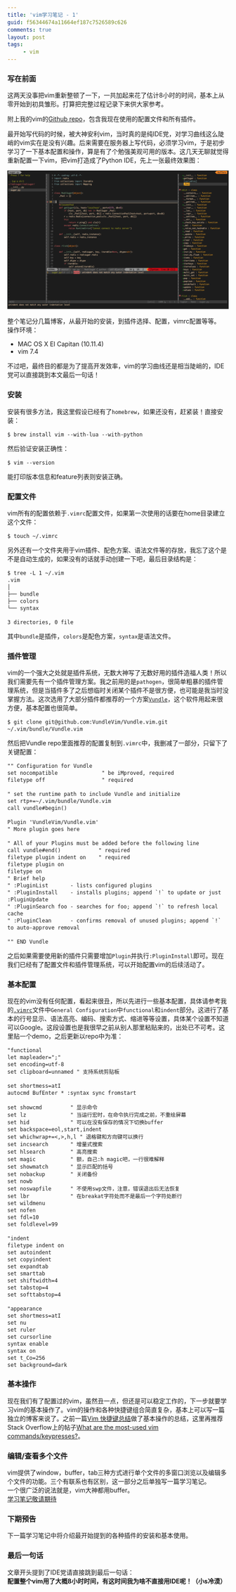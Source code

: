 ```yaml
---
title: 'vim学习笔记 - 1'
guid: f56344674a11664ef187c7526589c626
comments: true
layout: post
tags:
     - vim
---
```


### 写在前面
这两天没事把vim重新整顿了一下，一共加起来花了估计8小时的时间，基本上从零开始到初具雏形。打算把完整过程记录下来供大家参考。  

附上我的vim的[Github repo](https://github.com/pengmeng/crazy-vim)，包含我现在使用的配置文件和所有插件。

最开始写代码的时候，被大神安利vim，当时真的是纯IDE党，对学习曲线这么陡峭的vim实在是没有兴趣。后来需要在服务器上写代码，必须学习vim，于是初步学习了一下基本配置和操作，算是有了个勉强美观可用的版本。这几天无聊就觉得重新配置一下vim，把vim打造成了Python IDE，先上一张最终效果图：  

![](/media/files/2016/04/vim-preview.png)  

整个笔记分几篇博客，从最开始的安装，到插件选择、配置，vimrc配置等等。  
操作环境：  

 - MAC OS X EI Capitan (10.11.4)
 - vim 7.4

不过吧，最终目的都是为了提高开发效率，vim的学习曲线还是相当陡峭的，IDE党可以直接跳到本文最后一句话！

### 安装
安装有很多方法，我这里假设已经有了`homebrew`，如果还没有，赶紧装！直接安装：

```
$ brew install vim --with-lua --with-python
```
然后验证安装正确性：

```
$ vim --version
```
能打印版本信息和feature列表则安装正确。

### 配置文件
vim所有的配置依赖于`.vimrc`配置文件，如果第一次使用的话要在home目录建立这个文件：

```
$ touch ~/.vimrc
```
另外还有一个文件夹用于vim插件、配色方案、语法文件等的存放，我忘了这个是不是自动生成的，如果没有的话就手动创建一下吧，最后目录结构是：

```
$ tree -L 1 ~/.vim
.vim
│
├── bundle
├── colors
└── syntax

3 directories, 0 file
```
其中`bundle`是插件，`colors`是配色方案，`syntax`是语法文件。

### 插件管理
vim的一个强大之处就是插件系统，无数大神写了无数好用的插件造福人类！所以我们需要先有一个插件管理方案。我之前用的是`pathogen`，很简单粗暴的插件管理系统，但是当插件多了之后想临时关闭某个插件不是很方便，也可能是我当时没掌握方法。这次选用了大部分插件都推荐的一个方案[`Vundle`](https://github.com/VundleVim/Vundle.vim)，这个软件用起来很方便，基本配置也很简单。

```
$ git clone git@github.com:VundleVim/Vundle.vim.git ~/.vim/bundle/Vundle.vim
```
然后把Vundle repo里面推荐的配置复制到`.vimrc`中，我删减了一部分，只留下了关键配置：

``` vim
"" Configuration for Vundle
set nocompatible              " be iMproved, required
filetype off                  " required

" set the runtime path to include Vundle and initialize
set rtp+=~/.vim/bundle/Vundle.vim
call vundle#begin()

Plugin 'VundleVim/Vundle.vim'
" More plugin goes here

" All of your Plugins must be added before the following line
call vundle#end()            " required
filetype plugin indent on    " required
filetype plugin on
filetype on
" Brief help
" :PluginList       - lists configured plugins
" :PluginInstall    - installs plugins; append `!` to update or just :PluginUpdate
" :PluginSearch foo - searches for foo; append `!` to refresh local cache
" :PluginClean      - confirms removal of unused plugins; append `!` to auto-approve removal

"" END Vundle
```

之后如果需要使用新的插件只需要增加`Plugin`并执行`:PluginInstall`即可。现在我们已经有了配置文件和插件管理系统，可以开始配置vim的后续活动了。

### 基本配置
现在的vim没有任何配置，看起来很丑，所以先进行一些基本配置，具体请参考我的[`.vimrc`](https://github.com/pengmeng/crazy-vim/blob/master/.vimrc)文件中`General Configuration`中`functional`和`indent`部分。这进行了基本的行号显示、语法高亮、编码、搜索方式、缩进等等设置，具体某个设置不知道可以Google。这段设置也是我很早之前从别人那里粘贴来的，出处已不可考。这里贴一个demo，之后更新以repo中为准：

``` vim
"functional
let mapleader=";"
set encoding=utf-8
set clipboard=unnamed " 支持系统剪贴板

set shortmess=atI
autocmd BufEnter * :syntax sync fromstart

set showcmd         " 显示命令
set lz              " 当运行宏时，在命令执行完成之前，不重绘屏幕
set hid             " 可以在没有保存的情况下切换buffer
set backspace=eol,start,indent
set whichwrap+=<,>,h,l " 退格键和方向键可以换行
set incsearch       " 增量式搜索
set hlsearch        " 高亮搜索
set magic           " 额，自己:h magic吧，一行很难解释
set showmatch       " 显示匹配的括号                                                                                                                                                 
set nobackup        " 关闭备份
set nowb
set noswapfile      " 不使用swp文件，注意，错误退出后无法恢复
set lbr             " 在breakat字符处而不是最后一个字符处断行
set wildmenu
set nofen
set fdl=10
set foldlevel=99

"indent
filetype indent on
set autoindent
set copyindent
set expandtab
set smarttab
set shiftwidth=4
set tabstop=4
set softtabstop=4

"appearance
set shortmess=atI
set nu
set ruler
set cursorline
syntax enable
syntax on
set t_Co=256
set background=dark
```

### 基本操作
现在我们有了配置过的vim，虽然丑一点，但还是可以稳定工作的，下一步就要学习vim的基本操作了。vim的操作和各种快捷键组合简直复杂，基本上可以写一篇独立的博客来说了。之前一篇[Vim 快捷键总结](http://pengmeng.me/2015/08/10/vim-shortcuts.html)做了基本操作的总结，这里再推荐Stack Overflow上的帖子[What are the most-used vim commands/keypresses?](http://stackoverflow.com/questions/5400806/what-are-the-most-used-vim-commands-keypresses/5400978#5400978)。

### 编辑/查看多个文件
vim提供了window，buffer，tab三种方式进行单个文件的多窗口浏览以及编辑多个文件的功能。三个有联系也有区别，这一部分之后单独写一篇学习笔记。  
一个很广泛的说法就是，vim大神都用buffer。  
[学习笔记敬请期待]()

### 下期预告
下一篇学习笔记中将介绍最开始提到的各种插件的安装和基本使用。

### 最后一句话
文章开头提到了IDE党请直接跳到最后一句话：  
**配置整个vim用了大概8小时时间，有这时间我为啥不直接用IDE呢！（小s冷漠）**